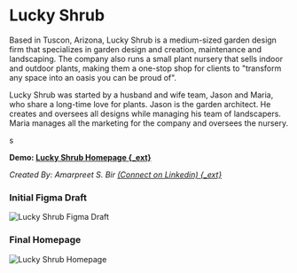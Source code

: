 # Lucky Shrub


Based in Tuscon, Arizona, Lucky Shrub is a medium-sized garden design firm that specializes in garden design and creation, maintenance and landscaping. The company also runs a small plant nursery that sells indoor and outdoor plants, making them a one-stop shop for clients to "transform any space into an oasis you can be proud of".

Lucky Shrub was started by a husband and wife team, Jason and Maria, who share a long-time love for plants. Jason is the garden architect. He creates and oversees all designs while managing his team of landscapers. Maria manages all the marketing for the company and oversees the nursery.

<script src='https://cdn.jsdelivr.net/gh/eddymens/markdown-external-link-script@v1.0.0/main.min.js'></script>s

**Demo: [Lucky Shrub Homepage  {_ext}](https://git4amar.github.io/lucky_shrub_garden_designers/)**

*Created By: Amarpreet S. Bir [(Connect on Linkedin) {_ext}](https://www.linkedin.com/in/amarpreetbir)*

### Initial Figma Draft
![Lucky Shrub Figma Draft](lucky_shrub_figma_draft.png)

### Final Homepage
![Lucky Shrub Homepage](lucky_shrub_homepage_screenshot.png)
